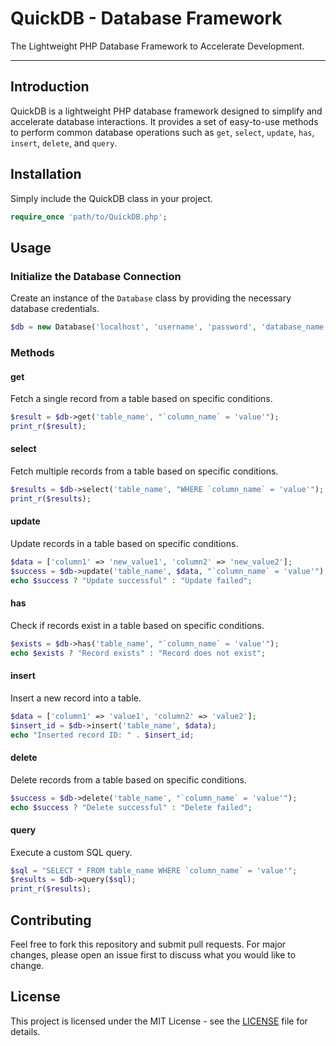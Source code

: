 # QuickDB - Database Framework

The Lightweight PHP Database Framework to Accelerate Development.

---

## Introduction

QuickDB is a lightweight PHP database framework designed to simplify and accelerate database interactions. It provides a set of easy-to-use methods to perform common database operations such as `get`, `select`, `update`, `has`, `insert`, `delete`, and `query`.

## Installation

Simply include the QuickDB class in your project.

```php
require_once 'path/to/QuickDB.php';
```

## Usage

### Initialize the Database Connection

Create an instance of the `Database` class by providing the necessary database credentials.

```php
$db = new Database('localhost', 'username', 'password', 'database_name');
```

### Methods

#### get

Fetch a single record from a table based on specific conditions.

```php
$result = $db->get('table_name', "`column_name` = 'value'");
print_r($result);
```

#### select

Fetch multiple records from a table based on specific conditions.

```php
$results = $db->select('table_name', "WHERE `column_name` = 'value'");
print_r($results);
```

#### update

Update records in a table based on specific conditions.

```php
$data = ['column1' => 'new_value1', 'column2' => 'new_value2'];
$success = $db->update('table_name', $data, "`column_name` = 'value'");
echo $success ? "Update successful" : "Update failed";
```

#### has

Check if records exist in a table based on specific conditions.

```php
$exists = $db->has('table_name', "`column_name` = 'value'");
echo $exists ? "Record exists" : "Record does not exist";
```

#### insert

Insert a new record into a table.

```php
$data = ['column1' => 'value1', 'column2' => 'value2'];
$insert_id = $db->insert('table_name', $data);
echo "Inserted record ID: " . $insert_id;
```

#### delete

Delete records from a table based on specific conditions.

```php
$success = $db->delete('table_name', "`column_name` = 'value'");
echo $success ? "Delete successful" : "Delete failed";
```

#### query

Execute a custom SQL query.

```php
$sql = "SELECT * FROM table_name WHERE `column_name` = 'value'";
$results = $db->query($sql);
print_r($results);
```

## Contributing

Feel free to fork this repository and submit pull requests. For major changes, please open an issue first to discuss what you would like to change.

## License

This project is licensed under the MIT License - see the [LICENSE](https://opensource.org/licenses/MIT) file for details.
